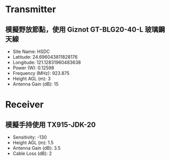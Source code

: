 
# Transmitter

## 模擬野放節點，使用 Giznot GT-BLG20-40-L 玻璃鋼天線

- Site Name: HSDC
- Latitude: 24.696043811828176
- Longitude: 121.12831960483638
- Power (W): 0.12598
- Frequency (MHz): 923.875
- Height AGL (m): 3
- Antenna Gain (dB): 15

# Receiver

## 模擬手持使用 TX915-JDK-20

- Sensitivity: -130
- Height AGL (m): 1.5
- Antenna Gain (dB): 3.5
- Cable Loss (dB): 2

